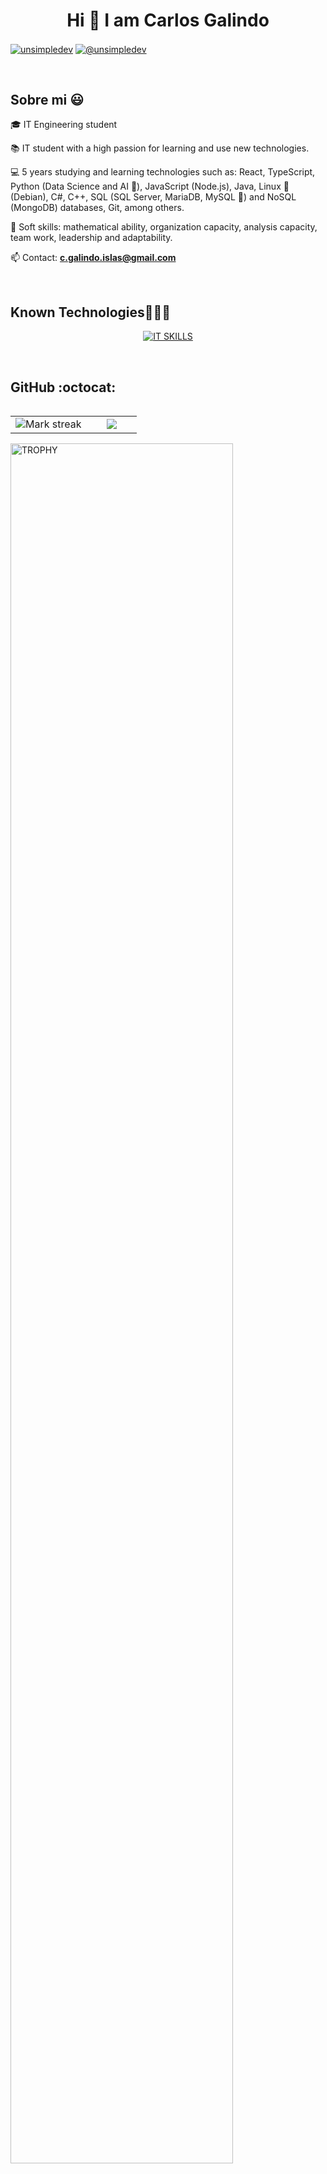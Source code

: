 <h1 align="center">Hi 👋  I am Carlos Galindo </h1> 

<p align="left">


<a href="https://www.linkedin.com/in/carlosgalindoislas/" target="blank"><img align="center" src="https://img.shields.io/badge/LinkedIn-0077B5?style=for-the-badge&logo=linkedin&logoColor=white" alt="unsimpledev"/></a>
<a href = "mailto:c.galindo.islas@gmail.com" target="blank"><img align="center" src="https://img.shields.io/badge/Gmail-D14836?style=for-the-badge&logo=gmail&logoColor=white" alt="@unsimpledev"  /></a>
  </p>
<br>
<h2>Sobre mi 😃</h2>
<!--Intro start-->

<p align="left">
🎓 IT Engineering student 
  
📚 IT student with a high passion for learning and use new technologies.

💻 5 years studying and learning technologies such as: React, TypeScript, Python (Data Science and AI 🤖), JavaScript (Node.js), Java, Linux 🐧(Debian), C#, C++, SQL (SQL Server, MariaDB, MySQL 🐬) and NoSQL (MongoDB) databases, Git, among others.

📝 Soft skills: mathematical ability, organization capacity, analysis capacity, team work, leadership and adaptability.

📫 Contact: **c.galindo.islas@gmail.com**
<!--Intro end-->
  </p>
<br>

<h2 >Known Technologies👨🏻‍💻</h2>
<!--tech stack icons-->
<p align="center">
  <a href="https://skillicons.dev">
    <img src="https://skillicons.dev/icons?i=react,js,ts,nodejs,npm,express,py,fastapi,mysql,mongodb,git,bash,linux,php,java,cs,postman,html,css,github,vscode,tailwind,cpp,arduino,debian,r,ubuntu,laravel,solidity,dotnet,next,bootstrap,vite,windows,prisma,postgres,prisma&perline=12" alt="IT SKILLS" />
  </a>
</p>
<br>
<!-------------------------->
<h2>GitHub :octocat:</h2>
<!--- stats & Trophy (start) -->
<p align="center">
  <!--- stats (start) -->
<table align="left">
<tr border="none">
<td width="60%" align="center">

<!--  <img  align="center"  src="https://github-readme-stats.vercel.app/api?username=unsimpledev&theme=dark&show_icons=true&count_private=true" />
  <br></br> -->
  <img  title="🔥 Get streak stats for your profile at git.io/streak-stats" alt="Mark streak" src="https://github-readme-streak-stats.herokuapp.com/?user=CarlosGal19&theme=dark&hide_border=false" /> 
</td>

<td width="40%" align="center">

  <img  align="center"  src="https://github-readme-stats.anuraghazra1.vercel.app/api/top-langs/?username=CarlosGal19&theme=dark&hide_border=false&no-bg=true&no-frame=true&langs_count=5"/>

  </td>
</tr>
</table>
<!--- stats (end) -->

<!--- trophy (start) -->
<div align=left>
  <a href="https://github.com/ryo-ma/github-profile-trophy" title="Go to Source">
      <img align="center" width=84% src="https://github-profile-trophy.vercel.app/?username=CarlosGal19&theme=radical&row=1&column=7&margin-h=15&margin-w=5&no-bg=true" alt="TROPHY" />
    </a>
</div>
<!--- trophy (start) -->


</p>        
<!--- stats (end) -->
